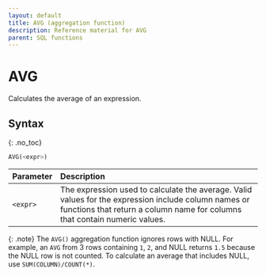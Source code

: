 ```yaml
---
layout: default
title: AVG (aggregation function)
description: Reference material for AVG
parent: SQL functions
---
```



# AVG

Calculates the average of an expression.

## Syntax
{: .no_toc}

```sql
​​AVG(<expr>)​​
```

| Parameter | Description                                                                                                                                                                        |
| :--------- | :---------------------------------------------------------------------------------------------------------------------------------------------------------------------------------- |
| `<expr>`  | The expression used to calculate the average. Valid values for the expression include column names or functions that return a column name for columns that contain numeric values. |

{: .note}
The `AVG()` aggregation function ignores rows with NULL. For example, an `AVG` from 3 rows containing `1`, `2`, and NULL returns `1.5` because the NULL row is not counted. To calculate an average that includes NULL, use `SUM(COLUMN)/COUNT(*)`.
